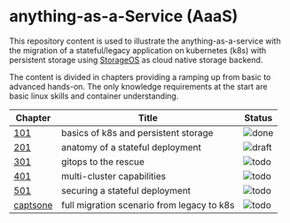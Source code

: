 # anything-as-a-Service (AaaS)
This repository content is used to illustrate the anything-as-a-service with the migration of a stateful/legacy application on kubernetes (k8s) with persistent storage using [StorageOS](https://storageos.com) as cloud native storage backend.  

The content is divided in chapters providing a ramping up from basic to advanced hands-on. The only knowledge requirements at the start are basic linux skills and container understanding. 


| Chapter  | Title | Status |
| --- | --- | --- | 
| [101](doc/101/) | basics of k8s and persistent storage | ![done](https://img.shields.io/badge/status-100%25-green)|
| [201](doc/201/) | anatomy of a stateful deployment | ![draft](https://img.shields.io/badge/status-75%25-yellow) |
| [301]() | gitops to the rescue | ![todo](https://img.shields.io/badge/status-0%25-red) |
| [401]() | multi-cluster capabilities | ![todo](https://img.shields.io/badge/status-0%25-red) |
| [501]() | securing a stateful deployment | ![todo](https://img.shields.io/badge/status-0%25-red) |
| [captsone]() | full migration scenario from legacy to k8s | ![todo](https://img.shields.io/badge/status-0%25-red) |
